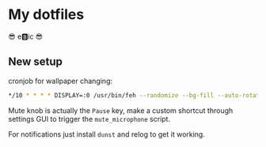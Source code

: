 # My dotfiles

😎 e🅱️ic 😎

## New setup

cronjob for wallpaper changing:
```sh
*/10 * * * * DISPLAY=:0 /usr/bin/feh --randomize --bg-fill --auto-rotate ~/Dropbox/Wallsuffle/BigReso/*
```

Mute knob is actually the `Pause` key, make a custom shortcut through settings GUI to trigger the `mute_microphone` script.

For notifications just install `dunst` and relog to get it working.

